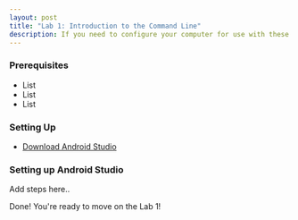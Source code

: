 ```yaml
---
layout: post
title: "Lab 1: Introduction to the Command Line"
description: If you need to configure your computer for use with these labs start here!
---
```



### Prerequisites

* List
* List
* List


### Setting Up

* [Download Android Studio][android-install]

### Setting up Android Studio

Add steps here..



Done! You're ready to move on the Lab 1!

[android-install]: https://developer.android.com/studio
